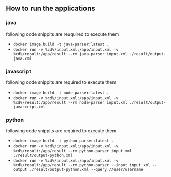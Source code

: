 ## How to run the applications

### java
following code snippits are reuquired to execute them
- ```docker image build -t java-parser:latest .```
- ```docker run -v %cd%/input.xml:/app/input.xml -v %cd%/result:/app/result --rm java-parser input.xml ./result/output-java.xml```

### javascript
following code snippits are required to execute them
- ```docker image build -t node-parser:latest .``` 
- ```docker run -v %cd%/input.xml:/app/input.xml -v %cd%/result:/app/result --rm node-parser input.xml ./result/output-javascript.xml```


### python
following code snippits are required to execute them
- ```docker image build -t python-parser:latest .```
- ```docker run -v %cd%/input.xml:/app/input.xml -v %cd%/result:/app/result --rm python-parser input.xml ./result/output-python.xml```
- ```docker run -v %cd%/input.xml:/app/input.xml -v %cd%/result:/app/result --rm python-parser --input input.xml --output ./result/output-python.xml --query //user/username ```